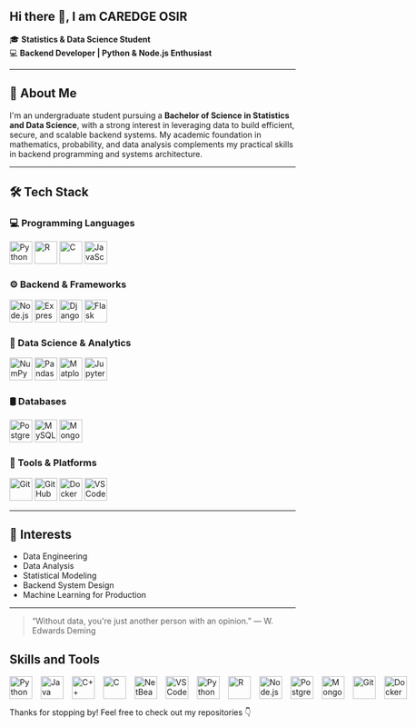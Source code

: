 ## Hi there 👋, I am CAREDGE OSIR

🎓 **Statistics & Data Science Student**  
💻 **Backend Developer | Python & Node.js Enthusiast**

---

## 📌 About Me

I'm an undergraduate student pursuing a **Bachelor of Science in Statistics and Data Science**, with a strong interest in leveraging data to build efficient, secure, and scalable backend systems. My academic foundation in mathematics, probability, and data analysis complements my practical skills in backend programming and systems architecture.

---

## 🛠️ Tech Stack

### 💻 Programming Languages  
<img src="https://cdn.jsdelivr.net/gh/devicons/devicon/icons/python/python-original.svg" width="40" height="40" alt="Python"/>  
<img src="https://cdn.jsdelivr.net/gh/devicons/devicon/icons/r/r-original.svg" width="40" height="40" alt="R"/>  
<img src="https://cdn.jsdelivr.net/gh/devicons/devicon/icons/c/c-original.svg" width="40" height="40" alt="C"/>  
<img src="https://cdn.jsdelivr.net/gh/devicons/devicon/icons/javascript/javascript-original.svg" width="40" height="40" alt="JavaScript"/>  

### ⚙️ Backend & Frameworks  
<img src="https://cdn.jsdelivr.net/gh/devicons/devicon/icons/nodejs/nodejs-original.svg" width="40" height="40" alt="Node.js"/>  
<img src="https://cdn.jsdelivr.net/gh/devicons/devicon/icons/express/express-original.svg" width="40" height="40" alt="Express.js"/>  
<img src="https://cdn.jsdelivr.net/gh/devicons/devicon/icons/django/django-plain.svg" width="40" height="40" alt="Django"/>  
<img src="https://cdn.jsdelivr.net/gh/devicons/devicon/icons/flask/flask-original.svg" width="40" height="40" alt="Flask"/>  

### 🧪 Data Science & Analytics  
<img src="https://cdn.jsdelivr.net/gh/devicons/devicon/icons/numpy/numpy-original.svg" width="40" height="40" alt="NumPy"/>  
<img src="https://cdn.jsdelivr.net/gh/devicons/devicon/icons/pandas/pandas-original.svg" width="40" height="40" alt="Pandas"/>  
<img src="https://cdn.jsdelivr.net/gh/devicons/devicon/icons/matplotlib/matplotlib-original.svg" width="40" height="40" alt="Matplotlib"/>  
<img src="https://cdn.jsdelivr.net/gh/devicons/devicon/icons/jupyter/jupyter-original.svg" width="40" height="40" alt="Jupyter"/>  

### 🛢️ Databases  
<img src="https://cdn.jsdelivr.net/gh/devicons/devicon/icons/postgresql/postgresql-original.svg" width="40" height="40" alt="PostgreSQL"/>  
<img src="https://cdn.jsdelivr.net/gh/devicons/devicon/icons/mysql/mysql-original.svg" width="40" height="40" alt="MySQL"/>  
<img src="https://cdn.jsdelivr.net/gh/devicons/devicon/icons/mongodb/mongodb-original.svg" width="40" height="40" alt="MongoDB"/>  

### 🔧 Tools & Platforms  
<img src="https://cdn.jsdelivr.net/gh/devicons/devicon/icons/git/git-original.svg" width="40" height="40" alt="Git"/>  
<img src="https://cdn.jsdelivr.net/gh/devicons/devicon/icons/github/github-original.svg" width="40" height="40" alt="GitHub"/>  
<img src="https://cdn.jsdelivr.net/gh/devicons/devicon/icons/docker/docker-original.svg" width="40" height="40" alt="Docker"/>  
<img src="https://cdn.jsdelivr.net/gh/devicons/devicon/icons/vscode/vscode-original.svg" width="40" height="40" alt="VS Code"/>  

---

## 🧠 Interests
- Data Engineering
- Data Analysis 
- Statistical Modeling  
- Backend System Design  
- Machine Learning for Production  

---

> “Without data, you're just another person with an opinion.” — W. Edwards Deming

<h2>Skills and Tools</h2>
<div style="display: flex; gap: 15px; align-items: center;">
  <img src="https://cdn.jsdelivr.net/gh/devicons/devicon/icons/python/python-original.svg" alt="Python" width="40" height="40">
  <img src="https://cdn.jsdelivr.net/gh/devicons/devicon/icons/java/java-original.svg" alt="Java" width="40" height="40">
  <img src="https://cdn.jsdelivr.net/gh/devicons/devicon/icons/cplusplus/cplusplus-original.svg" alt="C++" width="40" height="40">
  <img src="https://cdn.jsdelivr.net/gh/devicons/devicon/icons/c/c-original.svg" alt="C" width="40" height="40">
  <img src="https://upload.wikimedia.org/wikipedia/commons/9/98/Apache_NetBeans_Logo.svg" alt="NetBeans" width="40" height="40">
  <img src="https://cdn.jsdelivr.net/gh/devicons/devicon/icons/vscode/vscode-original.svg" alt="VS Code" width="40" height="40"> 
  <img src="https://cdn.jsdelivr.net/gh/devicons/devicon/icons/python/python-original.svg" width="40" height="40" alt="Python"/> 
  <img src="https://cdn.jsdelivr.net/gh/devicons/devicon/icons/r/r-original.svg" width="40" height="40" alt="R"/> 
  <img src="https://cdn.jsdelivr.net/gh/devicons/devicon/icons/nodejs/nodejs-original.svg" width="40" height="40" alt="Node.js"/> 
  <img src="https://cdn.jsdelivr.net/gh/devicons/devicon/icons/postgresql/postgresql-original.svg" width="40" height="40" alt="PostgreSQL"/> 
  <img src="https://cdn.jsdelivr.net/gh/devicons/devicon/icons/mongodb/mongodb-original.svg" width="40" height="40" alt="MongoDB"/> 
  <img src="https://cdn.jsdelivr.net/gh/devicons/devicon/icons/git/git-original.svg" width="40" height="40" alt="Git"/> 
  <img src="https://cdn.jsdelivr.net/gh/devicons/devicon/icons/docker/docker-original.svg" width="40" height="40" alt="Docker"/> 
</div>

Thanks for stopping by! Feel free to check out my repositories 👇


